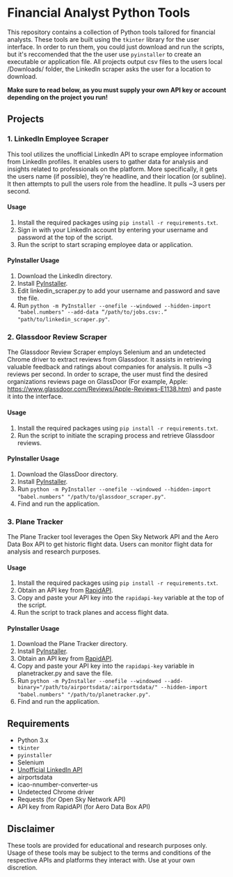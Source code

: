 # Financial Analyst Python Tools

This repository contains a collection of Python tools tailored for financial analysts. These tools are built using the `tkinter` library for the user interface. In order to run them, you could just download and run the scripts, but it's reccomended that the the user use `pyinstaller` to create an executable or application file. All projects output csv files to the users local /Downloads/ folder, the LinkedIn scraper asks the user for a location to download. 

**Make sure to read below, as you must supply your own API key or account depending on the project you run!**

## Projects

### 1. LinkedIn Employee Scraper

This tool utilizes the unofficial LinkedIn API to scrape employee information from LinkedIn profiles. It enables users to gather data for analysis and insights related to professionals on the platform. More specifically, it gets the users name (if possible), they're headline, and their location (or subline). It then attempts to pull the users role from the headline. It pulls ~3 users per second.

#### Usage
1. Install the required packages using `pip install -r requirements.txt`.
2. Sign in with your LinkedIn account by entering your username and password at the top of the script.
3. Run the script to start scraping employee data or application.

#### PyInstaller Usage
1. Download the LinkedIn directory.
2. Install [PyInstaller](https://pyinstaller.org/en/stable/installation.html).
3. Edit linkedin_scraper.py to add your username and password and save the file.
4. Run `python -m PyInstaller --onefile --windowed --hidden-import "babel.numbers" --add-data “/path/to/jobs.csv:.” "path/to/linkedin_scraper.py"`.

### 2. Glassdoor Review Scraper

The Glassdoor Review Scraper employs Selenium and an undetected Chrome driver to extract reviews from Glassdoor. It assists in retrieving valuable feedback and ratings about companies for analysis. It pulls ~3 reviews per second. In order to scrape, the user must find the desired organizations reviews page on GlassDoor (For example, Apple: https://www.glassdoor.com/Reviews/Apple-Reviews-E1138.htm) and paste it into the interface.

#### Usage
1. Install the required packages using `pip install -r requirements.txt`.
2. Run the script to initiate the scraping process and retrieve Glassdoor reviews.

#### PyInstaller Usage
1. Download the GlassDoor directory.
2. Install [PyInstaller](https://pyinstaller.org/en/stable/installation.html).
3. Run `python -m PyInstaller --onefile --windowed --hidden-import "babel.numbers" "/path/to/glassdoor_scraper.py"`.
4. Find and run the application. 

### 3. Plane Tracker

The Plane Tracker tool leverages the Open Sky Network API and the Aero Data Box API to get historic flight data. Users can monitor flight data for analysis and research purposes.

#### Usage
1. Install the required packages using `pip install -r requirements.txt`.
2. Obtain an API key from [RapidAPI](https://rapidapi.com/aedbx-aedbx/api/aerodatabox/pricing).
3. Copy and paste your API key into the `rapidapi-key` variable at the top of the script.
4. Run the script to track planes and access flight data.

#### PyInstaller Usage
1. Download the Plane Tracker directory.
2. Install [PyInstaller](https://pyinstaller.org/en/stable/installation.html).
3. Obtain an API key from [RapidAPI](https://rapidapi.com/aedbx-aedbx/api/aerodatabox/pricing).
4. Copy and paste your API key into the `rapidapi-key` variable in planetracker.py and save the file.
5. Run `python -m PyInstaller --onefile --windowed --add-binary="/path/to/airportsdata/:airportsdata/" --hidden-import "babel.numbers" "/path/to/planetracker.py"`.
6. Find and run the application. 

## Requirements
- Python 3.x
- `tkinter`
- `pyinstaller`
- Selenium
- [Unofficial LinkedIn API](https://github.com/tomquirk/linkedin-api)
- airportsdata
- icao-nnumber-converter-us
- Undetected Chrome driver
- Requests (for Open Sky Network API)
- API key from RapidAPI (for Aero Data Box API)

## Disclaimer
These tools are provided for educational and research purposes only. Usage of these tools may be subject to the terms and conditions of the respective APIs and platforms they interact with. Use at your own discretion.
